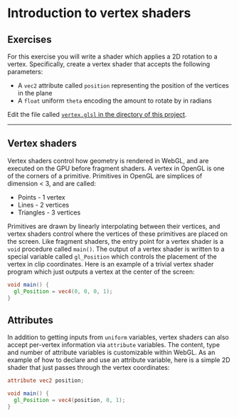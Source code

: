 # Introduction to vertex shaders

## Exercises

For this exercise you will write a shader which applies a 2D rotation to a vertex.  Specifically, create a vertex shader that accepts the following parameters:

* A `vec2` attribute called `position` representing the position of the vertices in the plane
* A `float` uniform `theta` encoding the amount to rotate by in radians

Edit the file called <a href="/open/10-vert-1" target="_blank">`vertex.glsl` in the directory of this project</a>.

***

## Vertex shaders

Vertex shaders control how geometry is rendered in WebGL, and are executed on the GPU before fragment shaders. A vertex in OpenGL is one of the corners of a primitive.  Primitives in OpenGL are simplices of dimension < 3, and are called:

* Points - 1 vertex
* Lines - 2 vertices
* Triangles - 3 vertices

Primitives are drawn by linearly interpolating between their vertices, and vertex shaders control where the vertices of these primitives are placed on the screen. Like fragment shaders, the entry point for a vertex shader is a `void` procedure called `main()`. The output of a vertex shader is written to a special variable called `gl_Position` which controls the placement of the vertex in clip coordinates. Here is an example of a trivial vertex shader program which just outputs a vertex at the center of the screen:

```glsl
void main() {
  gl_Position = vec4(0, 0, 0, 1);
}
```

## Attributes

In addition to getting inputs from `uniform` variables, vertex shaders can also accept per-vertex information via `attribute` variables. The content, type and number of attribute variables is customizable within WebGL. As an example of how to declare and use an attribute variable, here is a simple 2D shader that just passes through the vertex coordinates:

```glsl
attribute vec2 position;

void main() {
  gl_Position = vec4(position, 0, 1);
}
```
